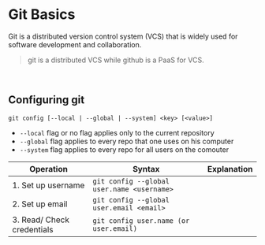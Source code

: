 # Git Basics 

Git is a distributed version control system (VCS) that is widely used for software development and collaboration.

> git is a distributed VCS while github is a PaaS for VCS.

<br/>

## Configuring git

```
git config [--local | --global | --system] <key> [<value>]
```

- `--local` flag or no flag applies only to the current repository
- `--global` flag applies to every repo that one uses on his computer
- `--system` flag applies to every repo for all users on the comouter



| Operation | Syntax | Explanation | 
|----------|----------|----|
| 1. Set up username  | `git config --global user.name <username>`  |    |
| 2. Set up email  | `git config --global user.email <email>`  |    |
| 3. Read/ Check credentials | `git config user.name (or user.email)` | 

  
<br/>
